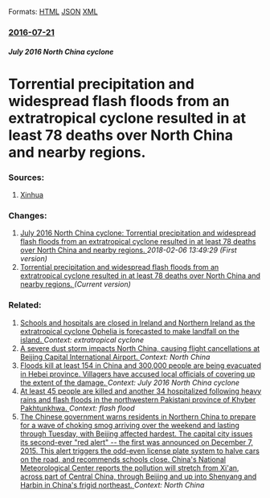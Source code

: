 
Formats: [HTML](/news/2016/07/21/torrential-precipitation-and-widespread-flash-floods-from-an-extratropical-cyclone-resulted-in-at-least-78-deaths-over-north-china-and-nearb.html)  [JSON](/news/2016/07/21/torrential-precipitation-and-widespread-flash-floods-from-an-extratropical-cyclone-resulted-in-at-least-78-deaths-over-north-china-and-nearb.json)  [XML](/news/2016/07/21/torrential-precipitation-and-widespread-flash-floods-from-an-extratropical-cyclone-resulted-in-at-least-78-deaths-over-north-china-and-nearb.xml)  

### [2016-07-21](/news/2016/07/21/index.md)

##### July 2016 North China cyclone
# Torrential precipitation and widespread flash floods from an extratropical cyclone resulted in at least 78 deaths over North China and nearby regions. 




### Sources:

1. [Xinhua](http://news.xinhuanet.com/english/2016-07/21/c_135530657.htm)

### Changes:

1. [July 2016 North China cyclone: Torrential precipitation and widespread flash floods from an extratropical cyclone resulted in at least 78 deaths over North China and nearby regions. ](/news/2016/07/21/july-2016-north-china-cyclone-torrential-precipitation-and-widespread-flash-floods-from-an-extratropical-cyclone-resulted-in-at-least-78-de.md) _2018-02-06 13:49:29 (First version)_
1. [Torrential precipitation and widespread flash floods from an extratropical cyclone resulted in at least 78 deaths over North China and nearby regions. ](/news/2016/07/21/torrential-precipitation-and-widespread-flash-floods-from-an-extratropical-cyclone-resulted-in-at-least-78-deaths-over-north-china-and-nearb.md) _(Current version)_

### Related:

1. [Schools and hospitals are closed in Ireland and Northern Ireland as the extratropical cyclone Ophelia is forecasted to make landfall on the island. ](/news/2017/10/16/schools-and-hospitals-are-closed-in-ireland-and-northern-ireland-as-the-extratropical-cyclone-ophelia-is-forecasted-to-make-landfall-on-the.md) _Context: extratropical cyclone_
2. [A severe dust storm impacts North China, causing flight cancellations at Beijing Capital International Airport. ](/news/2017/05/4/a-severe-dust-storm-impacts-north-china-causing-flight-cancellations-at-beijing-capital-international-airport.md) _Context: North China_
3. [Floods kill at least 154 in China and 300,000 people are being evacuated in Hebei province. Villagers have accused local officials of covering up the extent of the damage. ](/news/2016/07/23/floods-kill-at-least-154-in-china-and-300-000-people-are-being-evacuated-in-hebei-province-villagers-have-accused-local-officials-of-coveri.md) _Context: July 2016 North China cyclone_
4. [At least 45 people are killed and another 34 hospitalized following heavy rains and flash floods in the northwestern Pakistani province of Khyber Pakhtunkhwa. ](/news/2016/04/3/at-least-45-people-are-killed-and-another-34-hospitalized-following-heavy-rains-and-flash-floods-in-the-northwestern-pakistani-province-of-k.md) _Context: flash flood_
5. [The Chinese government warns residents in Northern China to prepare for a wave of choking smog arriving over the weekend and lasting through Tuesday, with Beijing affected hardest. The capital city issues its second-ever "red alert" -- the first was announced on December 7, 2015. This alert triggers the odd-even license plate system to halve cars on the road, and recommends schools close. China's National Meteorological Center reports the pollution will stretch from Xi'an, across part of Central China, through Beijing and up into Shenyang and Harbin in China's frigid northeast. ](/news/2015/12/18/the-chinese-government-warns-residents-in-northern-china-to-prepare-for-a-wave-of-choking-smog-arriving-over-the-weekend-and-lasting-through.md) _Context: North China_
